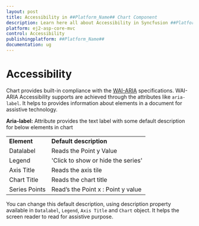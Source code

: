 ```yaml
---
layout: post
title: Accessibility in ##Platform_Name## Chart Component
description: Learn here all about Accessibility in Syncfusion ##Platform_Name## Chart component of Syncfusion Essential JS 2 and more.
platform: ej2-asp-core-mvc
control: Accessibility
publishingplatform: ##Platform_Name##
documentation: ug
---
```



# Accessibility

Chart provides built-in compliance with the [WAI-ARIA](http://www.w3.org/WAI/PF/aria-practices/) specifications. WAI-ARIA Accessibility supports are achieved through the attributes like `aria-label`. It helps to provides information about elements in a document for assistive technology.

**Aria-label:**   Attribute provides the text label with some default description for below elements in chart

<!-- markdownlint-disable MD033 -->
<table>
<tr>
<td><b>Element</b></td>
<td><b>Default description</b></td>
</tr>
<tr>
<td>Datalabel</td>
<td>Reads the Point y Value</td>
</tr>
<tr>
<td>Legend</td>
<td>'Click to show or hide the series'</td>
</tr>
<tr>
<td>Axis Title</td>
<td>Reads the axis tile</td>
</tr>
<tr>
<td>Chart Title</td>
<td>Reads the chart title</td>
</tr>
<tr>
<td>Series Points</td>
<td>Read’s the Point x :  Point y value</td>
</tr>
</table>

You can change this default description, using description property available in `Datalabel`, `Legend`, `Axis Title` and `Chart` object. It helps the screen reader to read for assistive purpose.